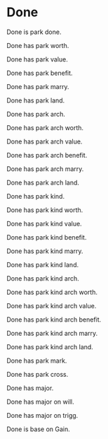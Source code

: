 # Done

Done is park done.

Done has park worth.

Done has park value.

Done has park benefit.

Done has park marry.

Done has park land.

Done has park arch.

Done has park arch worth.

Done has park arch value.

Done has park arch benefit.

Done has park arch marry.

Done has park arch land.

Done has park kind.

Done has park kind worth.

Done has park kind value.

Done has park kind benefit.

Done has park kind marry.

Done has park kind land.

Done has park kind arch.

Done has park kind arch worth.

Done has park kind arch value.

Done has park kind arch benefit.

Done has park kind arch marry.

Done has park kind arch land.

Done has park mark.

Done has park cross.

Done has major.

Done has major on will.

Done has major on trigg.

Done is base on Gain.
